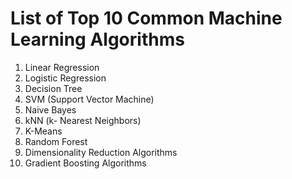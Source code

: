 # List of Top 10 Common Machine Learning Algorithms

1. Linear Regression
2. Logistic Regression
3. Decision Tree
4. SVM (Support Vector Machine)
5. Naive Bayes
6. kNN (k- Nearest Neighbors)
7. K-Means
8. Random Forest
9. Dimensionality Reduction Algorithms
10. Gradient Boosting Algorithms